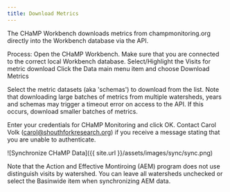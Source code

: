 ```yaml
---
title: Download Metrics
---
```


The CHaMP Workbench downloads metrics from champmonitoring.org directly into the Workbench database via the API.

Process:
Open the CHaMP Workbench.
Make sure that you are connected to the correct local Workbench database.
Select/Highlight the Visits for metric download
Click the Data main menu item and choose Download Metrics


Select the metric datasets (aka 'schemas') to download from the list. Note that downloading large batches of metrics from multiple watersheds, years and schemas may trigger a timeout error on access to the API.  If this occurs, download smaller batches of metrics. 



Enter your credentials for CHaMP Monitoring and click OK.
Contact Carol Volk (carol@shouthforkresearch.org) if you receive a message stating that you are unable to authenticate.

![Synchronize CHaMP Data]({{ site.url }}/assets/images/sync/sync.png)




Note that the Action and Effective Montiroing (AEM) program does not use distinguish visits by watershed. You can leave all watersheds unchecked or select the Basinwide item when synchronizing AEM data.
